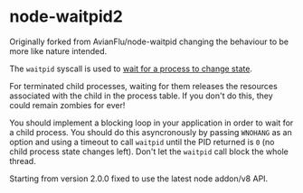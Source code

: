 # node-waitpid2

Originally forked from AvianFlu/node-waitpid changing the behaviour to be more like nature intended.

The `waitpid` syscall is used to [wait for a process to change state](https://linux.die.net/man/2/waitpid).

For terminated child processes, waiting for them releases the resources associated with the child in the process table. If you don't do this, they could remain zombies for ever!

You should implement a blocking loop in your application in order to wait for a child process. You should do this asyncronously by passing `WNOHANG` as an option and using a timeout to call `waitpid` until the PID returned is `0` (no child process state changes left). Don't let the `waitpid` call block the whole thread.

Starting from version 2.0.0 fixed to use the latest node addon/v8 API.
